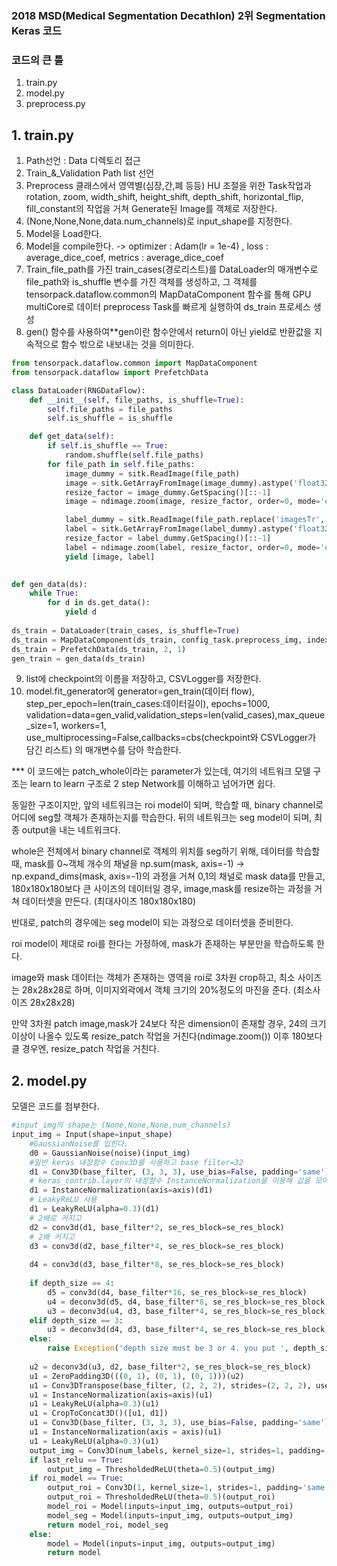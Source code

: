 ### 2018 MSD(Medical Segmentation Decathlon) 2위 Segmentation Keras 코드 



### 코드의 큰 틀

1. train.py
2. model.py
3. preprocess.py



## 1. train.py

1. Path선언 : Data 디렉토리 접근
2. Train_&_Validation Path list 선언
3. Preprocess 클래스에서 영역별(심장,간,폐 등등) HU 조절을 위한 Task작업과 rotation, zoom, width_shift, height_shift, depth_shift, horizontal_flip, fill_constant의 작업을 거쳐 Generate된 Image를 객체로 저장한다.
4. (None,None,None,data.num_channels)로 input_shape를 지정한다.
5. Model을 Load한다. 
6. Model을 compile한다. -> optimizer : Adam(lr = 1e-4) , loss : average_dice_coef, metrics : average_dice_coef
7. Train_file_path를 가진 train_cases(경로리스트)를 DataLoader의 매개변수로 file_path와 is_shuffle 변수를 가진 객체를 생성하고, 그 객체를 tensorpack.dataflow.common의 MapDataComponent 함수를 통해 GPU multiCore로 데이터 preprocess Task를 빠르게 실행하여 ds_train 프로세스 생성
8. gen() 함수를 사용하여**gen이란 함수안에서 return이 아닌 yield로 반환값을 지속적으로 함수 밖으로 내보내는 것을 의미한다.  

```python
from tensorpack.dataflow.common import MapDataComponent
from tensorpack.dataflow import PrefetchData

class DataLoader(RNGDataFlow):
    def __init__(self, file_paths, is_shuffle=True):
        self.file_paths = file_paths
        self.is_shuffle = is_shuffle

    def get_data(self):
        if self.is_shuffle == True:
            random.shuffle(self.file_paths)
        for file_path in self.file_paths:
            image_dummy = sitk.ReadImage(file_path)
            image = sitk.GetArrayFromImage(image_dummy).astype('float32')
            resize_factor = image_dummy.GetSpacing()[::-1]
            image = ndimage.zoom(image, resize_factor, order=0, mode='constant', cval=0.0)

            label_dummy = sitk.ReadImage(file_path.replace('imagesTr', 'labelsTr'))
            label = sitk.GetArrayFromImage(label_dummy).astype('float32')
            resize_factor = label_dummy.GetSpacing()[::-1]
            label = ndimage.zoom(label, resize_factor, order=0, mode='constant', cval=0.0)
            yield [image, label]

            
def gen_data(ds):
    while True:
        for d in ds.get_data():
            yield d
            
ds_train = DataLoader(train_cases, is_shuffle=True)
ds_train = MapDataComponent(ds_train, config_task.preprocess_img, index=0)
ds_train = PrefetchData(ds_train, 2, 1)
gen_train = gen_data(ds_train)
```

9. list에 checkpoint의 이름을 저장하고, CSVLogger를 저장한다.
10. model.fit_generator에 generator=gen_train(데이터 flow), step_per_epoch=len(train_cases:데이터길이), epochs=1000, validation=data=gen_valid,validation_steps=len(valid_cases),max_queue_size=1, workers=1, use_multiprocessing=False,callbacks=cbs(checkpoint와 CSVLogger가 담긴 리스트) 의 매개변수를 담아 학습한다.

*** 이 코드에는 patch_whole이라는 parameter가 있는데, 여기의 네트워크 모델 구조는 learn to learn 구조로 2 step Network를 이해하고 넘어가면 쉽다.

동일한 구조이지만, 앞의 네트워크는 roi model이 되며, 학습할 때, binary channel로 어디에 seg할 객체가 존재하는지를 학습한다. 뒤의 네트워크는 seg model이 되며, 최종 output을 내는 네트워크다.

whole은 전체에서 binary channel로 객체의 위치를 seg하기 위해, 데이터를 학습할 때, mask를 0~객체 개수의 채널을 np.sum(mask, axis=-1) -> np.expand_dims(mask, axis=-1)의 과정을 거쳐 0,1의 채널로 mask data를 만들고, 180x180x180보다 큰 사이즈의 데이터일 경우, image,mask를 resize하는 과정을 거쳐 데이터셋을 만든다. (최대사이즈 180x180x180)



반대로, patch의 경우에는 seg model이 되는 과정으로 데이터셋을 준비한다.

roi model이 제대로 roi를 한다는 가정하에, mask가 존재하는 부분만을 학습하도록 한다.

image와 mask 데이터는  객체가 존재하는 영역을 roi로 3차원 crop하고, 최소 사이즈는 28x28x28로 하며, 이미지외곽에서 객체 크기의 20%정도의 마진을 준다. (최소사이즈 28x28x28)

만약 3차원 patch image,mask가 24보다 작은 dimension이 존재할 경우, 24의 크기이상이 나올수 있도록 resize_patch 작업을 거친다(ndimage.zoom()) 이후 180보다 클 경우엔, resize_patch 작업을 거친다. 





## 2. model.py

모델은 코드를 첨부한다.

```python
#input_img의 shape는 (None,None,None,num_channels)
input_img = Input(shape=input_shape)
	#GaussianNoise를 입힌다.
    d0 = GaussianNoise(noise)(input_img)
    #일반 keras 내장함수 Conv3D를 사용하고 base filter=32 
    d1 = Conv3D(base_filter, (3, 3, 3), use_bias=False, padding='same')(d0)
    # keras_contrib.layer의 내장함수 InstanceNormalization을 이용해 값을 모아준다
    d1 = InstanceNormalization(axis=axis)(d1)
    # LeakyReLU 사용
    d1 = LeakyReLU(alpha=0.3)(d1)
    # 2배로 커지고
    d2 = conv3d(d1, base_filter*2, se_res_block=se_res_block)
    # 2배 커지고
    d3 = conv3d(d2, base_filter*4, se_res_block=se_res_block)
    
    d4 = conv3d(d3, base_filter*8, se_res_block=se_res_block)
    
    if depth_size == 4:
        d5 = conv3d(d4, base_filter*16, se_res_block=se_res_block)
        u4 = deconv3d(d5, d4, base_filter*8, se_res_block=se_res_block)
        u3 = deconv3d(u4, d3, base_filter*4, se_res_block=se_res_block)
    elif depth_size == 3:
        u3 = deconv3d(d4, d3, base_filter*4, se_res_block=se_res_block)
    else:
        raise Exception('depth size must be 3 or 4. you put ', depth_size)
    
    u2 = deconv3d(u3, d2, base_filter*2, se_res_block=se_res_block)
    u1 = ZeroPadding3D(((0, 1), (0, 1), (0, 1)))(u2)
    u1 = Conv3DTranspose(base_filter, (2, 2, 2), strides=(2, 2, 2), use_bias=False, padding='same')(u1)
    u1 = InstanceNormalization(axis=axis)(u1)
    u1 = LeakyReLU(alpha=0.3)(u1)
    u1 = CropToConcat3D()([u1, d1])
    u1 = Conv3D(base_filter, (3, 3, 3), use_bias=False, padding='same')(u1)
    u1 = InstanceNormalization(axis = axis)(u1)
    u1 = LeakyReLU(alpha=0.3)(u1)
    output_img = Conv3D(num_labels, kernel_size=1, strides=1, padding='same', activation='sigmoid')(u1)
    if last_relu == True:
        output_img = ThresholdedReLU(theta=0.5)(output_img)
    if roi_model == True:
        output_roi = Conv3D(1, kernel_size=1, strides=1, padding='same', activation='sigmoid')(d4)
        output_roi = ThresholdedReLU(theta=0.5)(output_roi)
        model_roi = Model(inputs=input_img, outputs=output_roi)
        model_seg = Model(inputs=input_img, outputs=output_img)
        return model_roi, model_seg
    else:
        model = Model(inputs=input_img, outputs=output_img)
        return model
```


